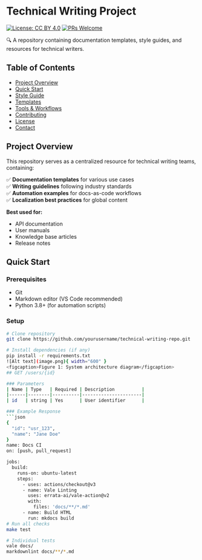# Technical Writing Project

[![License: CC BY 4.0](https://img.shields.io/badge/License-CC%20BY%204.0-blue.svg)](https://creativecommons.org/licenses/by/4.0/)
[![PRs Welcome](https://img.shields.io/badge/PRs-welcome-green.svg)](CONTRIBUTING.md)

🔍 A repository containing documentation templates, style guides, and resources for technical writers.

## Table of Contents
- [Project Overview](#project-overview)
- [Quick Start](#quick-start)
- [Style Guide](#style-guide) 
- [Templates](#templates)
- [Tools & Workflows](#tools--workflows)
- [Contributing](#contributing)
- [License](#license)
- [Contact](#contact)

## Project Overview

This repository serves as a centralized resource for technical writing teams, containing:

✅ **Documentation templates** for various use cases  
✅ **Writing guidelines** following industry standards  
✅ **Automation examples** for docs-as-code workflows  
✅ **Localization best practices** for global content  

**Best used for:**
- API documentation
- User manuals
- Knowledge base articles
- Release notes

## Quick Start

### Prerequisites
- Git
- Markdown editor (VS Code recommended)
- Python 3.8+ (for automation scripts)

### Setup
```bash
# Clone repository
git clone https://github.com/yourusername/technical-writing-repo.git

# Install dependencies (if any)
pip install -r requirements.txt
![Alt text](image.png){ width="600" }
<figcaption>Figure 1: System architecture diagram</figcaption>
## GET /users/{id}

### Parameters
| Name | Type   | Required | Description          |
|------|--------|----------|----------------------|
| id   | string | Yes      | User identifier      |

### Example Response
```json
{
  "id": "usr_123",
  "name": "Jane Doe"
}
name: Docs CI
on: [push, pull_request]

jobs:
  build:
    runs-on: ubuntu-latest
    steps:
      - uses: actions/checkout@v3
      - name: Vale Linting
        uses: errata-ai/vale-action@v2
        with:
          files: 'docs/**/*.md'
      - name: Build HTML
        run: mkdocs build
# Run all checks
make test

# Individual tests
vale docs/
markdownlint docs/**/*.md
